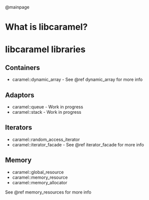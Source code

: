 @mainpage

# What is libcaramel?

# libcaramel libraries

## Containers

* caramel::dynamic_array - See @ref dynamic_array for more info

## Adaptors

* caramel::queue - Work in progress
* caramel::stack - Work in progress

## Iterators

* caramel::random_access_iterator
* caramel::iterator_facade - See @ref iterator_facade for more info

## Memory

* caramel::global_resource
* caramel::memory_resource
* caramel::memory_allocator

See @ref memory_resources for more info
